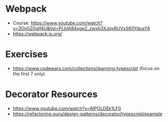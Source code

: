 # Webpack
- Course: https://www.youtube.com/watch?v=3On5Z0gjf4U&list=PLblA84xge2_zwxh3XJqy6UVxS60YdusY8
- https://webpack.js.org/

# Exercises
- https://www.codewars.com/collections/learning-typescript (focus on the first 7 only)

# Decorator Resources

- https://www.youtube.com/watch?v=WPOLDEk1LF0
- https://refactoring.guru/design-patterns/decorator/typescript/example